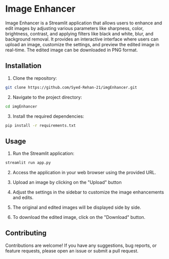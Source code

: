 # Image Enhancer

Image Enhancer is a Streamlit application that allows users to enhance and edit images by adjusting various parameters like sharpness, color, brightness, contrast, and applying filters like black and white, blur, and background removal. It provides an interactive interface where users can upload an image, customize the settings, and preview the edited image in real-time. The edited image can be downloaded in PNG format.

## Installation

1. Clone the repository:
```bash
git clone https://github.com/Syed-Rehan-21/imgEnhancer.git
```

2. Navigate to the project directory:
```bash
cd imgEnhancer
```

3. Install the required dependencies:
```bash
pip install -r requirements.txt
```

## Usage

1. Run the Streamlit application:

```bash
streamlit run app.py
```

2. Access the application in your web browser using the provided URL.

3. Upload an image by clicking on the "Upload" button 

4. Adjust the settings in the sidebar to customize the image enhancements and edits.

5. The original and edited images will be displayed side by side.

6. To download the edited image, click on the "Download" button.

## Contributing

Contributions are welcome! If you have any suggestions, bug reports, or feature requests, please open an issue or submit a pull request.




